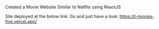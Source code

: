 
Created a Movie Website Similar to Netflix using ReactJS

Site deployed at the below link: Go and just have a look:
https://t-movies-five.vercel.app/
